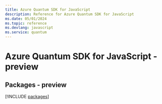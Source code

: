 ```yaml
---
title: Azure Quantum SDK for JavaScript
description: Reference for Azure Quantum SDK for JavaScript
ms.date: 05/01/2024
ms.topic: reference
ms.devlang: javascript
ms.service: quantum
---
```

# Azure Quantum SDK for JavaScript - preview
## Packages - preview
[!INCLUDE [packages](quantum-index.md)]